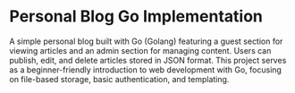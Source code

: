 # Personal Blog Go Implementation
 A simple personal blog built with Go (Golang) featuring a guest section for viewing articles and an admin section for managing content. Users can publish, edit, and delete articles stored in JSON format. This project serves as a beginner-friendly introduction to web development with Go, focusing on file-based storage, basic authentication, and templating.
